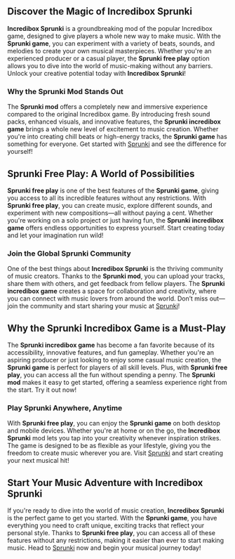 <h2>Discover the Magic of Incredibox Sprunki</h2>
<p><strong>Incredibox Sprunki</strong> is a groundbreaking mod of the popular Incredibox game, designed to give players a whole new way to make music. With the <strong>Sprunki game</strong>, you can experiment with a variety of beats, sounds, and melodies to create your own musical masterpieces. Whether you're an experienced producer or a casual player, the <strong>Sprunki free play</strong> option allows you to dive into the world of music-making without any barriers. Unlock your creative potential today with <strong>Incredibox Sprunki</strong>!</p>

<h3>Why the Sprunki Mod Stands Out</h3>
<p>The <strong>Sprunki mod</strong> offers a completely new and immersive experience compared to the original Incredibox game. By introducing fresh sound packs, enhanced visuals, and innovative features, the <strong>Sprunki incredibox game</strong> brings a whole new level of excitement to music creation. Whether you're into creating chill beats or high-energy tracks, the <strong>Sprunki game</strong> has something for everyone. Get started with <a href="https://sprunkisprunk.github.io/">Sprunki</a> and see the difference for yourself!</p>

<h2>Sprunki Free Play: A World of Possibilities</h2>
<p><strong>Sprunki free play</strong> is one of the best features of the <strong>Sprunki game</strong>, giving you access to all its incredible features without any restrictions. With <strong>Sprunki free play</strong>, you can create music, explore different sounds, and experiment with new compositions—all without paying a cent. Whether you're working on a solo project or just having fun, the <strong>Sprunki incredibox game</strong> offers endless opportunities to express yourself. Start creating today and let your imagination run wild!</p>

<h3>Join the Global Sprunki Community</h3>
<p>One of the best things about <strong>Incredibox Sprunki</strong> is the thriving community of music creators. Thanks to the <strong>Sprunki mod</strong>, you can upload your tracks, share them with others, and get feedback from fellow players. The <strong>Sprunki incredibox game</strong> creates a space for collaboration and creativity, where you can connect with music lovers from around the world. Don’t miss out—join the community and start sharing your music at <a href="https://sprunkisprunk.github.io/">Sprunki</a>!</p>

<h2>Why the Sprunki Incredibox Game is a Must-Play</h2>
<p>The <strong>Sprunki incredibox game</strong> has become a fan favorite because of its accessibility, innovative features, and fun gameplay. Whether you're an aspiring producer or just looking to enjoy some casual music creation, the <strong>Sprunki game</strong> is perfect for players of all skill levels. Plus, with <strong>Sprunki free play</strong>, you can access all the fun without spending a penny. The <strong>Sprunki mod</strong> makes it easy to get started, offering a seamless experience right from the start. Try it out now!</p>

<h3>Play Sprunki Anywhere, Anytime</h3>
<p>With <strong>Sprunki free play</strong>, you can enjoy the <strong>Sprunki game</strong> on both desktop and mobile devices. Whether you're at home or on the go, the <strong>Incredibox Sprunki</strong> mod lets you tap into your creativity whenever inspiration strikes. The game is designed to be as flexible as your lifestyle, giving you the freedom to create music wherever you are. Visit <a href="https://sprunkisprunk.github.io/">Sprunki</a> and start creating your next musical hit!</p>

<h2>Start Your Music Adventure with Incredibox Sprunki</h2>
<p>If you're ready to dive into the world of music creation, <strong>Incredibox Sprunki</strong> is the perfect game to get you started. With the <strong>Sprunki game</strong>, you have everything you need to craft unique, exciting tracks that reflect your personal style. Thanks to <strong>Sprunki free play</strong>, you can access all of these features without any restrictions, making it easier than ever to start making music. Head to <a href="https://sprunkisprunk.github.io/">Sprunki</a> now and begin your musical journey today!</p>
